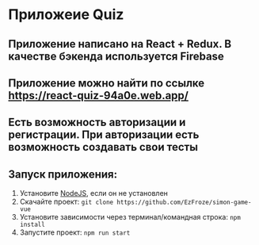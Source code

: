 # Приложеие Quiz
## Приложение написано на React + Redux. В качестве бэкенда используется Firebase
## Приложение можно найти по ссылке https://react-quiz-94a0e.web.app/
## Есть возможность авторизации и регистрации. При авторизации есть возможность создавать свои тесты 
## Запуск приложения:
1. Установите [NodeJS](https://nodejs.org/en/), если он не установлен
2. Скачайте проект: `git clone https://github.com/EzFroze/simon-game-vue`
3. Установите зависимости через терминал/командная строка: `npm install`
4. Запустите проект: `npm run start`
